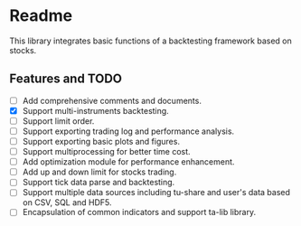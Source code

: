 # Readme

This library integrates basic functions of a backtesting framework based on stocks.

## Features and TODO

- [ ] Add comprehensive comments and documents.
- [x] Support multi-instruments backtesting.
- [ ] Support limit order.
- [ ] Support exporting trading log and performance analysis.
- [ ] Support exporting basic plots and figures.
- [ ] Support multiprocessing for better time cost.
- [ ] Add optimization module for performance enhancement.
- [ ] Add up and down limit for stocks trading.
- [ ] Support tick data parse and backtesting.
- [ ] Support multiple data sources including tu-share and user's data based on CSV, SQL and HDF5.
- [ ] Encapsulation of common indicators and support ta-lib library.
